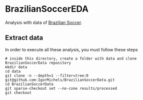 # BrazilianSoccerEDA

Analysis with data of [Brazilian Soccer](https://github.com/IgorMichels/BrazilianSoccerData).

## Extract data

In order to execute all these analysis, you must follow these steps
```shell
# inside this directory, create a folder with data and clone BrazilianSoccerData repository
mkdir data
cd data
git clone -n --depth=1 --filter=tree:0 git@github.com:IgorMichels/BrazilianSoccerData.git
cd BrazilianSoccerData
git sparse-checkout set --no-cone results/processed
git checkout
```
